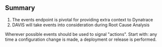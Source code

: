 ## Summary

1. The events endpoint is pivotal for providing extra context to Dynatrace
2. DAVIS will take events into consideration during Root Cause Analysis

Wherever possible events should be used to signal "actions". Start with: any time a configuration change is made, a deployment or release is performed.
